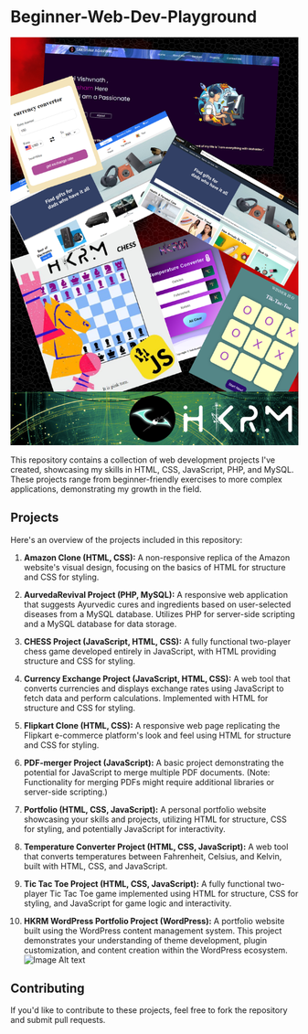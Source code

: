 # Beginner-Web-Dev-Playground
 
![Image Alt text](/images/A1.png)

This repository contains a collection of web development projects I've created, showcasing my skills in HTML, CSS, JavaScript, PHP, and MySQL. These projects range from beginner-friendly exercises to more complex applications, demonstrating my growth in the field.

## Projects

Here's an overview of the projects included in this repository:

1. **Amazon Clone (HTML, CSS):** A non-responsive replica of the Amazon website's visual design, focusing on the basics of HTML for structure and CSS for styling.

2. **AurvedaRevival Project (PHP, MySQL):** A responsive web application that suggests Ayurvedic cures and ingredients based on user-selected diseases from a MySQL database. Utilizes PHP for server-side scripting and a MySQL database for data storage.

3. **CHESS Project (JavaScript, HTML, CSS):** A fully functional two-player chess game developed entirely in JavaScript, with HTML providing structure and CSS for styling.

4. **Currency Exchange Project (JavaScript, HTML, CSS):** A web tool that converts currencies and displays exchange rates using JavaScript to fetch data and perform calculations. Implemented with HTML for structure and CSS for styling.

5. **Flipkart Clone (HTML, CSS):** A responsive web page replicating the Flipkart e-commerce platform's look and feel using HTML for structure and CSS for styling.

6. **PDF-merger Project (JavaScript):** A basic project demonstrating the potential for JavaScript to merge multiple PDF documents. (Note: Functionality for merging PDFs might require additional libraries or server-side scripting.)

7. **Portfolio (HTML, CSS, JavaScript):** A personal portfolio website showcasing your skills and projects, utilizing HTML for structure, CSS for styling, and potentially JavaScript for interactivity.

8. **Temperature Converter Project (HTML, CSS, JavaScript):** A web tool that converts temperatures between Fahrenheit, Celsius, and Kelvin, built with HTML, CSS, and JavaScript.

9. **Tic Tac Toe Project (HTML, CSS, JavaScript):** A fully functional two-player Tic Tac Toe game implemented using HTML for structure, CSS for styling, and JavaScript for game logic and interactivity.

10. **HKRM WordPress Portfolio Project (WordPress):** A portfolio website built using the WordPress content management system. This project demonstrates your understanding of theme development, plugin customization, and content creation within the WordPress ecosystem.
![Image Alt text](/images/A2.png)

## Contributing

If you'd like to contribute to these projects, feel free to fork the repository and submit pull requests.

